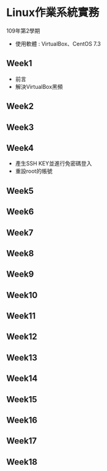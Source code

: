 # Linux作業系統實務

109年第2學期 
* 使用軟體 : VirtualBox、CentOS 7.3

## Week1
* 前言
* 解決VirtualBox黑頻

## Week2

## Week3

## Week4
* 產生SSH KEY並進行免密碼登入
* 重設root的帳號

## Week5

## Week6

## Week7

## Week8

## Week9

## Week10

## Week11

## Week12

## Week13

## Week14

## Week15

## Week16

## Week17

## Week18

